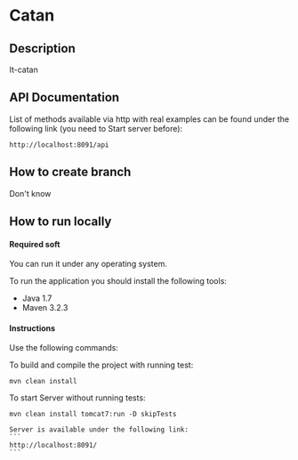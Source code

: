 # Catan

## Description
It-catan

## API Documentation
List of methods available via http with real examples can be found under the following link (you need to Start server before):
```
http://localhost:8091/api
```

## How to create branch

Don't know

## How to run locally

#### Required soft

You can run it under any operating system.

To run the application you should install the following tools:

* Java 1.7
* Maven 3.2.3

####  Instructions

Use the following commands:

To build and compile the project with running test:
```
mvn clean install
```

To start Server without running tests:
```
mvn clean install tomcat7:run -D skipTests
```
    Server is available under the following link:
    ```
    http://localhost:8091/
    ```


